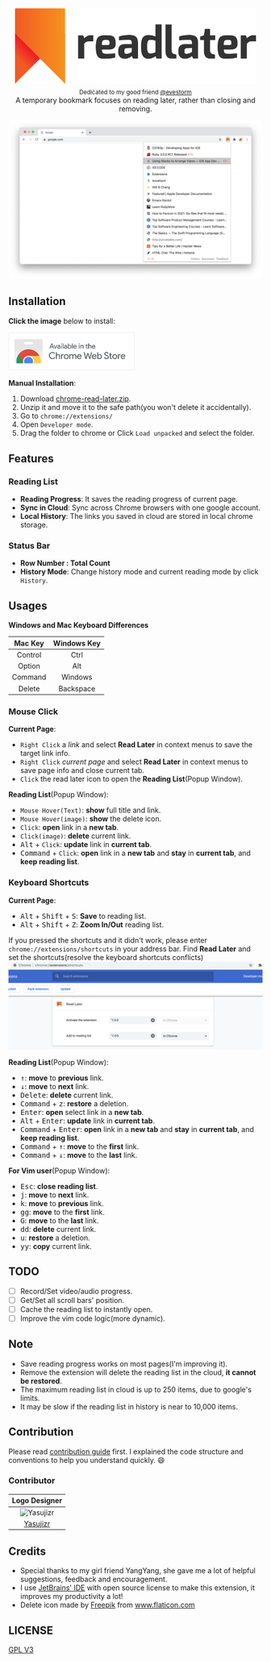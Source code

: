 <p align="center">
  <img src="assets/images/logotype.png" alt="Read Later Logo" height="150px"><br>
  <sub>Dedicated to my good friend <a href="https://github.com/evestorm">@evestorm</a></sub><br>
  A temporary bookmark focuses on reading later, rather than closing and removing.
</p>

![Chrome Read Later](assets/images/white.png)

## Installation
**Click the image** below to install:

<a href="https://chrome.google.com/webstore/detail/fbmfcfkokefgbmfcjahdmomlifclekib/">
  <img src="assets/images/chrome-store-logo.png" width="250px" alt="chrome-store-logo">
</a>

**Manual Installation**:
1. Download [chrome-read-later.zip](https://github.com/willbchang/chrome-read-later/releases/latest).
2. Unzip it and move it to the safe path(you won't delete it accidentally).
3. Go to `chrome://extensions/`
4. Open `Developer mode`.
5. Drag the folder to chrome or Click `Load unpacked` and select the folder.

## Features
### Reading List
- **Reading Progress**: It saves the reading progress of current page.
- **Sync in Cloud**: Sync across Chrome browsers with one google account.
- **Local History**: The links you saved in cloud are stored in local chrome storage.

### Status Bar
- **Row Number : Total Count**
- **History Mode**: Change history mode and current reading mode by click `History`.


## Usages
**Windows and Mac Keyboard Differences**

| Mac Key  | Windows Key |
|:--------:|:-----------:|
| Control  | Ctrl        |
| Option   | Alt         |
| Command  | Windows     |
| Delete   | Backspace   |

### Mouse Click
**Current Page**:
- `Right Click` a *link* and select **Read Later** in context menus to save the target link info.
- `Right Click` *current page* and select **Read Later** in context menus to save page info and close current tab.
- `Click` the read later icon to open the **Reading List**(Popup Window).

**Reading List**(Popup Window):
- `Mouse Hover(Text)`: **show** full title and link.
- `Mouse Hover(image)`: **show** the delete icon.
- `Click`: **open** link in a **new tab**.
- `Click(image)`: **delete** current link.
- <kbd>Alt</kbd> + `Click`:  **update** link in **current tab**.
- <kbd>Command</kbd> + `Click`: **open** link in a **new tab** and **stay** in **current tab**, and **keep reading list**.

### Keyboard Shortcuts
**Current Page**:
- <kbd>Alt</kbd> + <kbd>Shift</kbd> + <kbd>S</kbd>: **Save** to reading list.
- <kbd>Alt</kbd> + <kbd>Shift</kbd> + <kbd>Z</kbd>: **Zoom In/Out** reading list.

If you pressed the shortcuts and it didn't work, please enter `chrome://extensions/shortcuts` in your address bar.
Find **Read Later** and set the shortcuts(resolve the keyboard shortcuts conflicts)
![chrome://extensions/shortcuts](assets/images/chrome-extensions-shortcuts.png)

**Reading List**(Popup Window):
- <kbd>↑</kbd>: **move** to **previous** link.
- <kbd>↓</kbd>: **move** to **next** link.
- <kbd>Delete</kbd>: **delete** current link.
- <kbd>Command</kbd> + <kbd>z</kbd>: **restore** a deletion.
- <kbd>Enter</kbd>: **open** select link in a **new tab**.
- <kbd>Alt</kbd> + <kbd>Enter</kbd>: **update** link in **current tab**.
- <kbd>Command</kbd> + <kbd>Enter</kbd>: **open** link in a **new tab** and **stay** in **current tab**, and **keep reading list**.
- <kbd>Command</kbd> + <kbd>↑</kbd>: **move** to the **first** link.
- <kbd>Command</kbd> + <kbd>↓</kbd>: **move** to the **last** link.

**For Vim user**(Popup Window):
- <kbd>Esc</kbd>: **close reading list**.
- <kbd>j</kbd>: **move** to **next** link.
- <kbd>k</kbd>: **move** to **previous** link.
- <kbd>gg</kbd>: **move** to the **first** link.
- <kbd>G</kbd>: **move** to the **last** link.
- <kbd>dd</kbd>: **delete** current link.
- <kbd>u</kbd>: **restore** a deletion.
- <kbd>yy</kbd>: **copy** current link.

## TODO
- [ ] Record/Set video/audio progress.
- [ ] Get/Set all scroll bars' position.
- [ ] Cache the reading list to instantly open.
- [ ] Improve the vim code logic(more dynamic). 

## Note
- Save reading progress works on most pages(I'm improving it).
- Remove the extension will delete the reading list in the cloud, **it cannot be restored**.
- The maximum reading list in cloud is up to 250 items, due to google's limits.
- It may be slow if the reading list in history is near to 10,000 items.

## Contribution
Please read [contribution guide](https://github.com/willbchang/chrome-read-later/wiki/Contribution-Guide) first.
I explained the code structure and conventions to help you understand quickly. 😄

### Contributor
|                              Logo Designer                              |
| :---------------------------------------------------------------------: |
| ![Yasujizr](https://avatars0.githubusercontent.com/u/36993664?s=88&v=4) |
|                 [Yasujizr](https://github.com/Yasujizr)                 |

## Credits
- Special thanks to my girl friend YangYang, she gave me a lot of helpful suggestions, feedback and encouragement.
- I use [JetBrains' IDE](https://www.jetbrains.com/?from=chrome-read-later) with open source license to make this extension, it improves my productivity a lot! 
- Delete icon made by <a href="https://www.flaticon.com/authors/freepik" title="Freepik">Freepik</a> from <a href="https://www.flaticon.com/" title="Flaticon"> www.flaticon.com </a>

## LICENSE
[GPL V3](./LICENSE)
